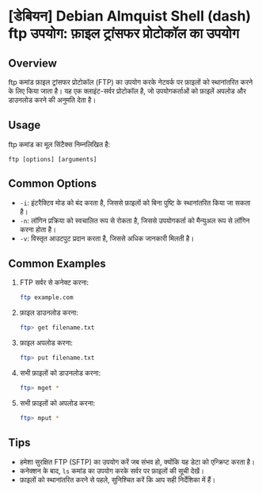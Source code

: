 # [डेबियन] Debian Almquist Shell (dash) ftp उपयोग: फ़ाइल ट्रांसफर प्रोटोकॉल का उपयोग

## Overview
ftp कमांड फ़ाइल ट्रांसफर प्रोटोकॉल (FTP) का उपयोग करके नेटवर्क पर फ़ाइलों को स्थानांतरित करने के लिए किया जाता है। यह एक क्लाइंट-सर्वर प्रोटोकॉल है, जो उपयोगकर्ताओं को फ़ाइलें अपलोड और डाउनलोड करने की अनुमति देता है।

## Usage
ftp कमांड का मूल सिंटैक्स निम्नलिखित है:

```
ftp [options] [arguments]
```

## Common Options
- `-i`: इंटरैक्टिव मोड को बंद करता है, जिससे फ़ाइलों को बिना पुष्टि के स्थानांतरित किया जा सकता है।
- `-n`: लॉगिन प्रक्रिया को स्वचालित रूप से रोकता है, जिससे उपयोगकर्ता को मैन्युअल रूप से लॉगिन करना होता है।
- `-v`: विस्तृत आउटपुट प्रदान करता है, जिससे अधिक जानकारी मिलती है।

## Common Examples
1. FTP सर्वर से कनेक्ट करना:
   ```bash
   ftp example.com
   ```

2. फ़ाइल डाउनलोड करना:
   ```bash
   ftp> get filename.txt
   ```

3. फ़ाइल अपलोड करना:
   ```bash
   ftp> put filename.txt
   ```

4. सभी फ़ाइलों को डाउनलोड करना:
   ```bash
   ftp> mget *
   ```

5. सभी फ़ाइलों को अपलोड करना:
   ```bash
   ftp> mput *
   ```

## Tips
- हमेशा सुरक्षित FTP (SFTP) का उपयोग करें जब संभव हो, क्योंकि यह डेटा को एन्क्रिप्ट करता है।
- कनेक्शन के बाद, `ls` कमांड का उपयोग करके सर्वर पर फ़ाइलों की सूची देखें।
- फ़ाइलों को स्थानांतरित करने से पहले, सुनिश्चित करें कि आप सही निर्देशिका में हैं।